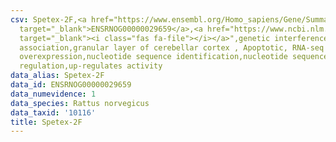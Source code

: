 ```yaml
---
csv: Spetex-2F,<a href="https://www.ensembl.org/Homo_sapiens/Gene/Summary?db=core;g=ENSRNOG00000029659"
  target="_blank">ENSRNOG00000029659</a>,<a href="https://www.ncbi.nlm.nih.gov/pubmed/30467350"
  target="_blank"><i class="fas fa-file"></i></a>",genetic interference,functional
  association,granular layer of cerebellar cortex , Apoptotic, RNA-seq assay, hsf-1
  overexpression,nucleotide sequence identification,nucleotide sequence identification,transcriptional
  regulation,up-regulates activity
data_alias: Spetex-2F
data_id: ENSRNOG00000029659
data_numevidence: 1
data_species: Rattus norvegicus
data_taxid: '10116'
title: Spetex-2F
---
```

